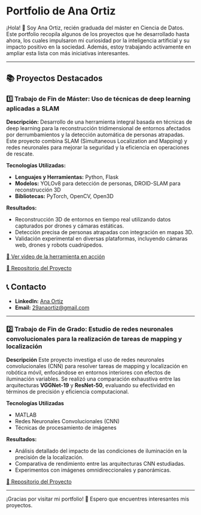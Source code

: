 # Portfolio de Ana Ortiz

¡Hola! 👋 Soy Ana Ortiz, recién graduada del máster en Ciencia de Datos. Este portfolio recopila algunos de los proyectos que he desarrollado hasta ahora, los cuales impulsaron mi curiosidad por la inteligencia artificial y su impacto positivo en la sociedad. Además, estoy trabajando activamente en ampliar esta lista con más iniciativas interesantes.

---

## 📚 Proyectos Destacados

### 1️⃣ Trabajo de Fin de Máster: Uso de técnicas de deep learning aplicadas a SLAM
**Descripción:**
Desarrollo de una herramienta integral basada en técnicas de deep learning para la reconstrucción tridimensional de entornos afectados por derrumbamientos y la detección automática de personas atrapadas. Este proyecto combina SLAM (Simultaneous Localization and Mapping) y redes neuronales para mejorar la seguridad y la eficiencia en operaciones de rescate.

**Tecnologías Utilizadas:**
- **Lenguajes y Herramientas:** Python, Flask
- **Modelos:** YOLOv8 para detección de personas, DROID-SLAM para reconstrucción 3D
- **Bibliotecas:** PyTorch, OpenCV, Open3D

**Resultados:**
- Reconstrucción 3D de entornos en tiempo real utilizando datos capturados por drones y cámaras estáticas.
- Detección precisa de personas atrapadas con integración en mapas 3D.
- Validación experimental en diversas plataformas, incluyendo cámaras web, drones y robots cuadrúpedos.

[🎥 Ver video de la herramienta en acción](https://www.youtube.com/watch?v=5InR5XFc-ls)

[🔗 Repositorio del Proyecto](https://github.com/anaortizle/TFM-3D-SLAM.git)

## 📞 Contacto  
- **LinkedIn:** [Ana Ortiz](www.linkedin.com/in/anaortizlegacion)  
- **Email:** 29anaortiz@gmail.com

---

### 2️⃣ Trabajo de Fin de Grado: Estudio de redes neuronales convolucionales para la realización de tareas de mapping y localización
**Descripción**
Este proyecto investiga el uso de redes neuronales convolucionales (CNN) para resolver tareas de mapping y localización en robótica móvil, enfocándose en entornos interiores con efectos de iluminación variables. Se realizó una comparación exhaustiva entre las arquitecturas **VGGNet-19** y **ResNet-50**, evaluando su efectividad en términos de precisión y eficiencia computacional.

**Tecnologías Utilizadas**
- MATLAB
- Redes Neuronales Convolucionales (CNN)
- Técnicas de procesamiento de imágenes

**Resultados:**
- Análisis detallado del impacto de las condiciones de iluminación en la precisión de la localización.
- Comparativa de rendimiento entre las arquitecturas CNN estudiadas.
- Experimentos con imágenes omnidireccionales y panorámicas.

[🔗 Repositorio del Proyecto](https://github.com/anaortizle/TFG-CNNs.git)

---

¡Gracias por visitar mi portfolio! 🌟 Espero que encuentres interesantes mis proyectos.
